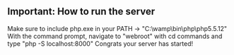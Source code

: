 ## Important: How to run the server
Make sure to include php.exe in your PATH -> "C:\wamp\bin\php\php5.5.12"
With the command prompt, navigate to "webroot" with cd commands and type "php -S localhost:8000"
Congrats your server has started!